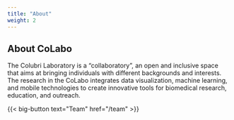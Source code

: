 ```yaml
---
title: "About"
weight: 2
---
```


## About CoLabo

The Colubri Laboratory is a “collaboratory”, an open and inclusive space that aims at bringing individuals with different backgrounds and interests. The research in the CoLabo integrates data visualization, machine learning, and mobile technologies to create  innovative tools for biomedical research, education, and outreach. 

{{< big-button text="Team" href="/team" >}}
